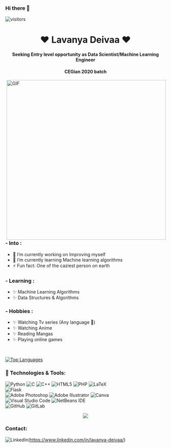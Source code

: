 ### Hi there 👋
![visitors](https://visitor-badge.laobi.icu/badge?page_id=ladechan.ladechan)

<h1 align="center">❤ Lavanya Deivaa ❤</h1>
<h4 align="center">Seeking Entry level opportunity as Data Scientist/Machine Learning Engineer</h3>
<h4 align="center">CEGian 2020 batch</h3>

<img hight="400" width="500" alt="GIF" align="right" src="https://media.giphy.com/media/UYzNgRSTf9X1e/giphy.gif">
<br>
<br>

### - Into :
- 🔭 I’m currently working on Improving myself 
- 🌱 I’m currently learning Machine learning algorithms
- ⚡ Fun fact: One  of the caziest person on earth

### - Learning :
- ✨  Machine Learning Algorithms 
- ✨  Data Structures & Algorithms

### - Hobbies : 
- ✨ Watching Tv series (Any language 👻)
- ✨ Watching Anime
- ✨ Reading Mangas
- ✨ Playing online games
<br>

[![Top Languages](https://github-readme-stats.vercel.app/api/top-langs/?username=ladechan)](https://github.com/ladechan/github-readme-stats)
<br>

### 🔧 Technologies & Tools:

![Python](https://img.shields.io/badge/python-%2314354C.svg?style=for-the-badge&logo=python&logoColor=white)
![C](https://img.shields.io/badge/c-%2300599C.svg?style=for-the-badge&logo=c&logoColor=white)
![C++](https://img.shields.io/badge/c++-%2300599C.svg?style=for-the-badge&logo=c%2B%2B&logoColor=white)
![HTML5](https://img.shields.io/badge/html5-%23E34F26.svg?style=for-the-badge&logo=html5&logoColor=white)
![PHP](https://img.shields.io/badge/php-%23777BB4.svg?style=for-the-badge&logo=php&logoColor=white)
![LaTeX](https://img.shields.io/badge/latex-%23008080.svg?style=for-the-badge&logo=latex&logoColor=white)
<br>
![Flask](https://img.shields.io/badge/flask-%23000.svg?style=for-the-badge&logo=flask&logoColor=white)
<br>
![Adobe Photoshop](https://img.shields.io/badge/adobephotoshop-%2331A8FF.svg?style=for-the-badge&logo=adobephotoshop&logoColor=white)
![Adobe Illustrator](https://img.shields.io/badge/adobeillustrator-%23FF9A00.svg?style=for-the-badge&logo=adobeillustrator&logoColor=white)
![Canva](https://img.shields.io/badge/Canva-%2300C4CC.svg?style=for-the-badge&logo=Canva&logoColor=white)
<br>
![Visual Studio Code](https://img.shields.io/badge/VisualStudioCode-0078d7.svg?style=for-the-badge&logo=visual-studio-code&logoColor=white)
![NetBeans IDE](https://img.shields.io/badge/NetBeansIDE-1B6AC6.svg?style=for-the-badge&logo=apache-netbeans-ide&logoColor=white)
<br>
![GitHub](https://img.shields.io/badge/github-%23121011.svg?style=for-the-badge&logo=github&logoColor=white)
![GitLab](https://img.shields.io/badge/gitlab-%23181717.svg?style=for-the-badge&logo=gitlab&logoColor=white)


<p align="center" >  
  <a href="https://github.com/ladechan/github-readme-stats"> 
<img  src="https://github-readme-stats.vercel.app/api?username=ladechan&&show_icons=true&theme=tokyonight"/>
  </a>
 </p>

### Contact:
![LinkedIn](https://img.shields.io/badge/linkedin-%230077B5.svg?style=for-the-badge&logo=linkedin&logoColor=white)(https://www.linkedin.com/in/lavanya-deivaa/)


